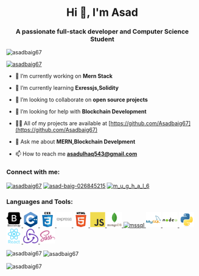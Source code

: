 <h1 align="center">Hi 👋, I'm Asad</h1>
<h3 align="center">A passionate full-stack developer and Computer Science Student</h3>

<p align="left"> <img src="https://komarev.com/ghpvc/?username=asadbaig67&label=Profile%20views&color=0e75b6&style=flat" alt="asadbaig67" /> </p>

<p align="left"> <a href="https://twitter.com/asadbaig67" target="blank"><img src="https://img.shields.io/twitter/follow/asadbaig67?logo=twitter&style=for-the-badge" alt="asadbaig67" /></a> </p>

- 🔭 I’m currently working on **Mern Stack**

- 🌱 I’m currently learning **Exressjs,Solidity**

- 👯 I’m looking to collaborate on **open source projects**

- 🤝 I’m looking for help with **Blockchain Development**

- 👨‍💻 All of my projects are available at [https://github.com/Asadbaig67](https://github.com/Asadbaig67)

- 💬 Ask me about **MERN,Blockchain Develpment**

- 📫 How to reach me **asadulhaq543@gmail.com**

<h3 align="left">Connect with me:</h3>
<p align="left">
<a href="https://twitter.com/Asadbaig67" target="blank"><img align="center" src="https://raw.githubusercontent.com/rahuldkjain/github-profile-readme-generator/master/src/images/icons/Social/twitter.svg" alt="asadbaig67" height="30" width="40" /></a>
<a href="https://linkedin.com/in/asad-baig-026845215" target="blank"><img align="center" src="https://raw.githubusercontent.com/rahuldkjain/github-profile-readme-generator/master/src/images/icons/Social/linked-in-alt.svg" alt="asad-baig-026845215" height="30" width="40" /></a>
<a href="https://instagram.com/m_u_g_h_a_l_6" target="blank"><img align="center" src="https://raw.githubusercontent.com/rahuldkjain/github-profile-readme-generator/master/src/images/icons/Social/instagram.svg" alt="m_u_g_h_a_l_6" height="30" width="40" /></a>
</p>

<h3 align="left">Languages and Tools:</h3>
<p align="left"> <a href="https://getbootstrap.com" target="_blank" rel="noreferrer"> <img src="https://raw.githubusercontent.com/devicons/devicon/master/icons/bootstrap/bootstrap-plain-wordmark.svg" alt="bootstrap" width="40" height="40"/> </a> <a href="https://www.w3schools.com/cpp/" target="_blank" rel="noreferrer"> <img src="https://raw.githubusercontent.com/devicons/devicon/master/icons/cplusplus/cplusplus-original.svg" alt="cplusplus" width="40" height="40"/> </a> <a href="https://www.w3schools.com/css/" target="_blank" rel="noreferrer"> <img src="https://raw.githubusercontent.com/devicons/devicon/master/icons/css3/css3-original-wordmark.svg" alt="css3" width="40" height="40"/> </a> <a href="https://expressjs.com" target="_blank" rel="noreferrer"> <img src="https://raw.githubusercontent.com/devicons/devicon/master/icons/express/express-original-wordmark.svg" alt="express" width="40" height="40"/> </a> <a href="https://www.w3.org/html/" target="_blank" rel="noreferrer"> <img src="https://raw.githubusercontent.com/devicons/devicon/master/icons/html5/html5-original-wordmark.svg" alt="html5" width="40" height="40"/> </a> <a href="https://developer.mozilla.org/en-US/docs/Web/JavaScript" target="_blank" rel="noreferrer"> <img src="https://raw.githubusercontent.com/devicons/devicon/master/icons/javascript/javascript-original.svg" alt="javascript" width="40" height="40"/> </a> <a href="https://www.mongodb.com/" target="_blank" rel="noreferrer"> <img src="https://raw.githubusercontent.com/devicons/devicon/master/icons/mongodb/mongodb-original-wordmark.svg" alt="mongodb" width="40" height="40"/> </a> <a href="https://www.microsoft.com/en-us/sql-server" target="_blank" rel="noreferrer"> <img src="https://www.svgrepo.com/show/303229/microsoft-sql-server-logo.svg" alt="mssql" width="40" height="40"/> </a> <a href="https://www.mysql.com/" target="_blank" rel="noreferrer"> <img src="https://raw.githubusercontent.com/devicons/devicon/master/icons/mysql/mysql-original-wordmark.svg" alt="mysql" width="40" height="40"/> </a> <a href="https://nodejs.org" target="_blank" rel="noreferrer"> <img src="https://raw.githubusercontent.com/devicons/devicon/master/icons/nodejs/nodejs-original-wordmark.svg" alt="nodejs" width="40" height="40"/> </a> <a href="https://www.python.org" target="_blank" rel="noreferrer"> <img src="https://raw.githubusercontent.com/devicons/devicon/master/icons/python/python-original.svg" alt="python" width="40" height="40"/> </a> <a href="https://reactjs.org/" target="_blank" rel="noreferrer"> <img src="https://raw.githubusercontent.com/devicons/devicon/master/icons/react/react-original-wordmark.svg" alt="react" width="40" height="40"/> </a> <a href="https://redux.js.org" target="_blank" rel="noreferrer"> <img src="https://raw.githubusercontent.com/devicons/devicon/master/icons/redux/redux-original.svg" alt="redux" width="40" height="40"/> </a> <a href="https://sass-lang.com" target="_blank" rel="noreferrer"> <img src="https://raw.githubusercontent.com/devicons/devicon/master/icons/sass/sass-original.svg" alt="sass" width="40" height="40"/> </a> </p>

<p><img align="left" src="https://github-readme-stats.vercel.app/api/top-langs?username=asadbaig67&show_icons=true&locale=en&layout=compact" alt="asadbaig67" /></p>

<p>&nbsp;<img align="center" src="https://github-readme-stats.vercel.app/api?username=asadbaig67&show_icons=true&locale=en" alt="asadbaig67" /></p>

<p><img align="center" src="https://github-readme-streak-stats.herokuapp.com/?user=asadbaig67&" alt="asadbaig67" /></p>
